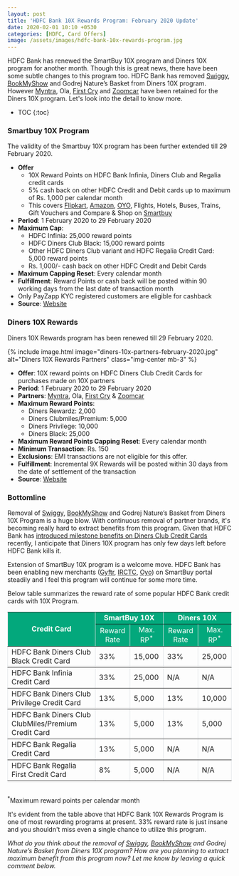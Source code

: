 ```yaml
---
layout: post
title: 'HDFC Bank 10X Rewards Program: February 2020 Update'
date: 2020-02-01 10:10 +0530
categories: [HDFC, Card Offers]
image: /assets/images/hdfc-bank-10x-rewards-program.jpg
---
```


HDFC Bank has renewed the SmartBuy 10X program and Diners 10X program for another month. Though this is great news, there have been some subtle changes to this program too. HDFC Bank has removed [Swiggy](https://l.cardinfo.in/swiggy), [BookMyShow](https://l.cardinfo.in/bookmyshow) and Godrej Nature’s Basket from Diners 10X program. However [Myntra](https://l.cardinfo.in/myntra), Ola, [First Cry](https://l.cardinfo.in/firstcry) and [Zoomcar](https://l.cardinfo.in/zoomcar) have been retained for the Diners 10X program. Let's look into the detail to know more.

<!-- prettier-ignore -->
* TOC
{:toc}

### Smartbuy 10X Program

The validity of the Smartbuy 10X program has been further extended till 29 February 2020.

- **Offer**
  - 10X Reward Points on HDFC Bank Infinia, Diners Club and Regalia credit cards
  - 5% cash back on other HDFC Credit and Debit cards up to maximum of Rs. 1,000 per calendar month
  - This covers [Flipkart](https://l.cardinfo.in/flipkart), [Amazon](https://l.cardinfo.in/amazon), [OYO](https://l.cardinfo.in/oyo), Flights, Hotels, Buses, Trains, Gift Vouchers and Compare & Shop on [Smartbuy](https://offers.smartbuy.hdfcbank.com)
- **Period**: 1 February 2020 to 29 February 2020
- **Maximum Cap**:
  - HDFC Infinia: 25,000 reward points
  - HDFC Diners Club Black: 15,000 reward points
  - Other HDFC Diners Club variant and HDFC Regalia Credit Card: 5,000 reward points
  - Rs. 1,000/- cash back on other HDFC Credit and Debit Cards
- **Maximum Capping Reset**: Every calendar month
- **Fulfillment**: Reward Points or cash back will be posted within 90 working days from the last date of transaction month
- Only PayZapp KYC registered customers are eligible for cashback
- **Source**: [Website](https://offers.smartbuy.hdfcbank.com/offer_details/12768)

### Diners 10X Rewards

Diners 10X Rewards program has been renewed till 29 February 2020.

{% include image.html image="diners-10x-partners-february-2020.jpg" alt="Diners 10X Rewards Partners" class="img-center mb-3" %}

- **Offer**: 10X reward points on HDFC Diners Club Credit Cards for purchases made on 10X partners
- **Period**: 1 February 2020 to 29 February 2020
- **Partners**: [Myntra](https://l.cardinfo.in/myntra), Ola, [First Cry](https://l.cardinfo.in/firstcry) & [Zoomcar](https://l.cardinfo.in/zoomcar)
- **Maximum Reward Points**:
  - Diners Rewardz: 2,000
  - Diners Clubmiles/Premium: 5,000
  - Diners Privilege: 10,000
  - Diners Black: 25,000
- **Maximum Reward Points Capping Reset**: Every calendar month
- **Minimum Transaction**: Rs. 150
- **Exclusions**: EMI transactions are not eligible for this offer.
- **Fulfillment**: Incremental 9X Rewards will be posted within 30 days from the date of settlement of the transaction
- **Source**: [Website](https://www.hdfcbankdinersclub.com/privilege)

### Bottomline

Removal of [Swiggy](https://l.cardinfo.in/swiggy), [BookMyShow](https://l.cardinfo.in/bookmyshow) and Godrej Nature’s Basket from Diners 10X Program is a huge blow. With continuous removal of partner brands, it's becoming really hard to extract benefits from this program. Given that HDFC Bank has [introduced milestone benefits on Diners Club Credit Cards](/hdfc-bank-introduces-new-benefits-on-diners-club-black-credit-card/) recently, I anticipate that Diners 10X program has only few days left before HDFC Bank kills it.

Extension of SmartBuy 10X program is a welcome move. HDFC Bank has been enabling new merchants ([Gyftr](/10x-rewards-on-gift-vouchers-using-hdfc-bank-credit-cards/), [IRCTC](/10x-rewards-on-train-tickets-using-hdfc-bank-credit-cards/), [Oyo](/hdfc-smartbuy-january-2020-update-10x-rewards-on-oyo-rooms/)) on SmartBuy portal steadily and I feel this program will continue for some more time.

Below table summarizes the reward rate of some popular HDFC Bank credit cards with 10X Program.

<table width="100%" border="1" cellspacing="0" cellpadding="5" style="border: 1px #dee2e6; border-collapse: collapse; margin-bottom: 2rem;display: block;overflow-x: auto;">
<tbody>
<tr bgcolor="#03a87c">
   <td rowspan="2" align="center" style="color: #ffffff;font-weight: bold;" scope="col">Credit Card</td>
   <td colspan="2" align="center" style="color: #ffffff;font-weight: bold;" scope="col"> SmartBuy 10X</td>
   <td colspan="2" align="center" style="color: #ffffff;font-weight: bold;" scope="col"> Diners 10X</td>
</tr>
<tr bgcolor="#03a87c">
     <td align="center" style="color: #ffffff;">Reward Rate</td>
     <td align="center" style="color: #ffffff;">Max. RP<sup>*</sup></td>
     <td align="center" style="color: #ffffff;">Reward Rate</td>
     <td align="center" style="color: #ffffff;">Max. RP<sup>*</sup></td>
</tr>
<tr>
   <td> HDFC Bank Diners Club Black Credit Card</td>
   <td> 33% </td>
    <td> 15,000 </td>
   <td> 33% </td>
    <td> 25,000 </td>
</tr>
<tr>
   <td> HDFC Bank Infinia Credit Card</td>
   <td> 33% </td>
   <td> 25,000 </td>
   <td> N/A </td>
   <td> N/A </td>
</tr>
<tr>
   <td> HDFC Bank Diners Club Privilege Credit Card</td>
   <td> 13% </td>
    <td> 5,000 </td>
   <td> 13% </td>
    <td> 10,000 </td>
</tr>
<tr>
   <td> HDFC Bank Diners Club ClubMiles/Premium Credit Card</td>
   <td> 13% </td>
    <td> 5,000 </td>
   <td> 13% </td>
    <td> 5,000 </td>
</tr>
<tr>
   <td> HDFC Bank Regalia Credit Card</td>
   <td> 13% </td>
    <td> 5,000 </td>
   <td> N/A </td>
    <td> N/A </td>
</tr>
<tr>
   <td> HDFC Bank Regalia First Credit Card</td>
   <td> 8% </td>
    <td> 5,000 </td>
   <td> N/A </td>
   <td> N/A </td>
</tr>
</tbody>
</table>
<sup>*</sup>Maximum reward points per calendar month
 
It's evident from the table above that HDFC Bank 10X Rewards Program is one of most rewarding programs at present. 33% reward rate is just insane and you shouldn't miss even a single chance to utilize this program.
 
_What do you think about the removal of [Swiggy](https://l.cardinfo.in/swiggy), [BookMyShow](https://l.cardinfo.in/bookmyshow) and Godrej Nature’s Basket from Diners 10X program? How are you planning to extract maximum benefit from this program now? Let me know by leaving a quick comment below._
